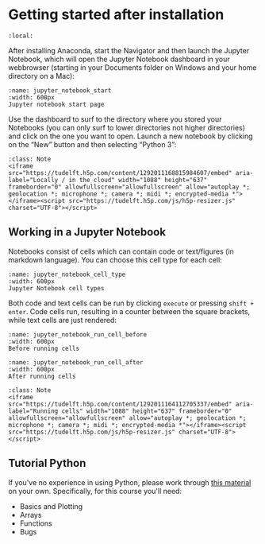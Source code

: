 # Getting started after installation
```{contents}
:local:
```

After installing Anaconda, start the Navigator and then launch the Jupyter Notebook, which will open the Jupyter Notebook dashboard in your webbrowser (starting in your Documents folder on Windows and your home directory on a Mac):
```{figure} ../figures/jupyter_notebook_start.png
:name: jupyter_notebook_start
:width: 600px
Jupyter notebook start page
```
Use the dashboard to surf to the directory where you stored your Notebooks (you can only surf to lower directories not higher directories) and click on the one you want to open. Launch a new notebook by clicking on the “New” button and then selecting “Python 3”: 

```{Admonition} Test yourself
:class: Note
<iframe src="https://tudelft.h5p.com/content/1292011168815984607/embed" aria-label="Locally / in the cloud" width="1088" height="637" frameborder="0" allowfullscreen="allowfullscreen" allow="autoplay *; geolocation *; microphone *; camera *; midi *; encrypted-media *"></iframe><script src="https://tudelft.h5p.com/js/h5p-resizer.js" charset="UTF-8"></script>
```

## Working in a Jupyter Notebook
Notebooks consist of cells which can contain code or text/figures (in markdown language). You can choose this cell type for each cell:

```{figure} ../figures/jupyter_notebook_cell_type.png
:name: jupyter_notebook_cell_type
:width: 600px
Jupyter Notebook cell types
```
Both code and text cells can be run by clicking `execute` or pressing `shift + enter`. Code cells run, resulting in a counter between the square brackets, while text cells are just rendered:
```{figure} ../figures/jupyter_notebook_run_cell_before.png
:name: jupyter_notebook_run_cell_before
:width: 600px
Before running cells
```

```{figure} ../figures/jupyter_notebook_run_cell_after.png
:name: jupyter_notebook_run_cell_after
:width: 600px
After running cells
```
```{Admonition} Test yourself
:class: Note
<iframe src="https://tudelft.h5p.com/content/1292011164112705337/embed" aria-label="Running cells" width="1088" height="637" frameborder="0" allowfullscreen="allowfullscreen" allow="autoplay *; geolocation *; microphone *; camera *; midi *; encrypted-media *"></iframe><script src="https://tudelft.h5p.com/js/h5p-resizer.js" charset="UTF-8"></script>
```


## Tutorial Python
If you've no experience in using Python, please work through [this material](http://mbakker7.github.io/exploratory_computing_with_python/) on your own. Specifically, for this course you'll need:
- Basics and Plotting
- Arrays
- Functions
- Bugs
